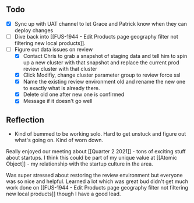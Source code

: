 ## Todo
- [x] Sync up with UAT channel to let Grace and Patrick know when they can deploy changes
- [ ] Dive back into [[FUS-1944 - Edit Products page geography filter not filtering new local products]]. 
- [ ] Figure out data issues on review
	- [x] Contact Chris to grab a snapshot of staging data and tell him to spin up a new cluster with that snapshot and replace the current prod review cluster with that cluster
	- [x] Click Modifiy, change cluster parameter group to review force ssl
	- [x] Name the existing review environment old and rename the new one to exactly what is already there.
	- [x] Delete old one after new one is confirmed
	- [x] Message if it doesn't go well

## Reflection
- Kind of bummed to be working solo. Hard to get unstuck and figure out what's going on. Kind of worn down. 

Really enjoyed our meeting about [[Quarter 2 2021]] - tons of exciting stuff about startups. I think this could be part of my unique value at [[Atomic Object]] - my relationship with the startup culture in the area. 

Was super stressed about restoring the review environment but everyone was so nice and helpful. Learned a lot which was great bud didn't get much work done on [[FUS-1944 - Edit Products page geography filter not filtering new local products]] though I have a good lead. 
